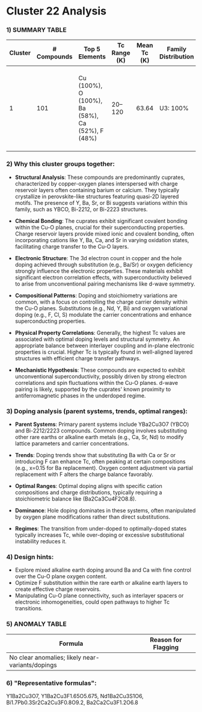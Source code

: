 # Cluster 22 Analysis


### 1) SUMMARY TABLE

| Cluster | # Compounds | Top 5 Elements | Tc Range (K) | Mean Tc (K) | Family Distribution | Notes |
|---|---|---|---|---|---|---|
| 1 | 101 | Cu (100%), O (100%), Ba (58%), Ca (52%), F (48%) | 20–120 | 63.64 | U3: 100% | Mainly hole-doped cuprates; YBCO-like and Bi-based structures with various dopants |

### 2) Why this cluster groups together:

- **Structural Analysis**: These compounds are predominantly cuprates, characterized by copper-oxygen planes interspersed with charge reservoir layers often containing barium or calcium. They typically crystallize in perovskite-like structures featuring quasi-2D layered motifs. The presence of Y, Ba, Sr, or Bi suggests variations within this family, such as YBCO, Bi-2212, or Bi-2223 structures.

- **Chemical Bonding**: The cuprates exhibit significant covalent bonding within the Cu-O planes, crucial for their superconducting properties. Charge reservoir layers provide mixed ionic and covalent bonding, often incorporating cations like Y, Ba, Ca, and Sr in varying oxidation states, facilitating charge transfer to the Cu-O layers.

- **Electronic Structure**: The 3d electron count in copper and the hole doping achieved through substitution (e.g., Ba/Sr) or oxygen deficiency strongly influence the electronic properties. These materials exhibit significant electron correlation effects, with superconductivity believed to arise from unconventional pairing mechanisms like d-wave symmetry.

- **Compositional Patterns**: Doping and stoichiometry variations are common, with a focus on controlling the charge carrier density within the Cu-O planes. Substitutions (e.g., Nd, Y, Bi) and oxygen variational doping (e.g., F, Cl, S) modulate the carrier concentrations and enhance superconducting properties.

- **Physical Property Correlations**: Generally, the highest Tc values are associated with optimal doping levels and structural symmetry. An appropriate balance between interlayer coupling and in-plane electronic properties is crucial. Higher Tc is typically found in well-aligned layered structures with efficient charge transfer pathways.

- **Mechanistic Hypothesis**: These compounds are expected to exhibit unconventional superconductivity, possibly driven by strong electron correlations and spin fluctuations within the Cu-O planes. d-wave pairing is likely, supported by the cuprates' known proximity to antiferromagnetic phases in the underdoped regime.

### 3) Doping analysis (parent systems, trends, optimal ranges):

- **Parent Systems**: Primary parent systems include YBa2Cu3O7 (YBCO) and Bi-2212/2223 compounds. Common doping involves substituting other rare earths or alkaline earth metals (e.g., Ca, Sr, Nd) to modify lattice parameters and carrier concentrations.
  
- **Trends**: Doping trends show that substituting Ba with Ca or Sr or introducing F can enhance Tc, often peaking at certain compositions (e.g., x=0.15 for Ba replacement). Oxygen content adjustment via partial replacement with F alters the charge balance favorably.

- **Optimal Ranges**: Optimal doping aligns with specific cation compositions and charge distributions, typically requiring a stoichiometric balance like (Ba2Ca3Cu4F2O8.8).

- **Dominance**: Hole doping dominates in these systems, often manipulated by oxygen plane modifications rather than direct substitutions.

- **Regimes**: The transition from under-doped to optimally-doped states typically increases Tc, while over-doping or excessive substitutional instability reduces it.

### 4) Design hints:

- Explore mixed alkaline earth doping around Ba and Ca with fine control over the Cu-O plane oxygen content. 
- Optimize F substitution within the rare earth or alkaline earth layers to create effective charge reservoirs.
- Manipulating Cu-O plane connectivity, such as interlayer spacers or electronic inhomogeneities, could open pathways to higher Tc transitions.

### 5) ANOMALY TABLE

| Formula | Reason for Flagging |
|---|---|
| No clear anomalies; likely near-variants/dopings |

### 6) "Representative formulas": 
Y1Ba2Cu3O7, Y1Ba2Cu3F1.65O5.675, Nd1Ba2Cu3S1O6, Bi1.7Pb0.3Sr2Ca2Cu3F0.8O9.2, Ba2Ca2Cu3F1.2O6.8